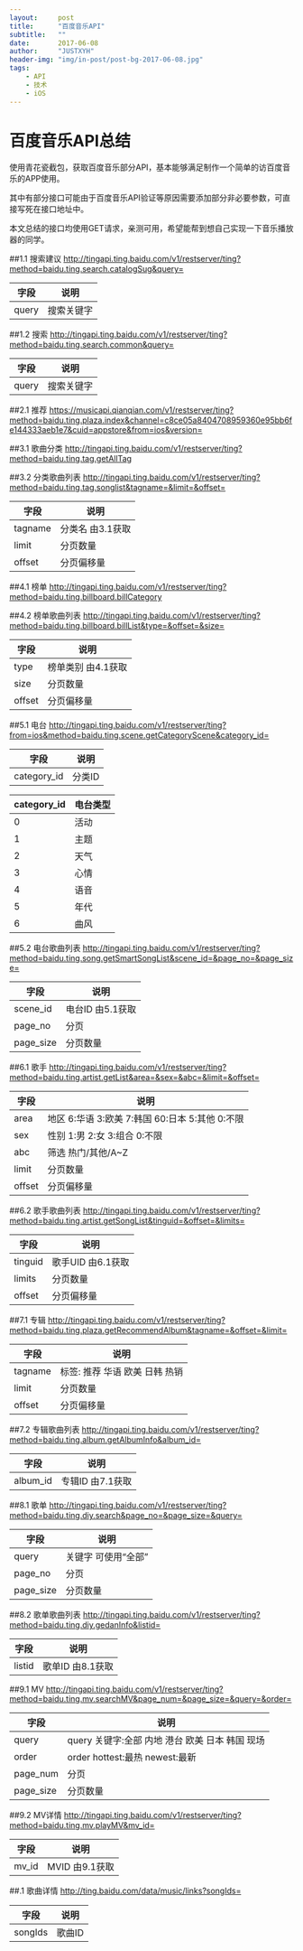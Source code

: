 ```yaml
---
layout:     post
title:      "百度音乐API"
subtitle:   ""
date:       2017-06-08
author:     "JUSTXYH"
header-img: "img/in-post/post-bg-2017-06-08.jpg"
tags:
    - API
    - 技术
    - iOS
---
```


# 百度音乐API总结

使用青花瓷截包，获取百度音乐部分API，基本能够满足制作一个简单的访百度音乐的APP使用。

其中有部分接口可能由于百度音乐API验证等原因需要添加部分非必要参数，可直接写死在接口地址中。

本文总结的接口均使用GET请求，亲测可用，希望能帮到想自己实现一下音乐播放器的同学。

##1.1 搜索建议
http://tingapi.ting.baidu.com/v1/restserver/ting?method=baidu.ting.search.catalogSug&query=

| 字段           | 说明          |
| ------------- | ------------- |
| query         | 搜索关键字      | 

##1.2 搜索
http://tingapi.ting.baidu.com/v1/restserver/ting?method=baidu.ting.search.common&query=

| 字段           | 说明          |
| ------------- | ------------- |
| query         | 搜索关键字      | 

##2.1 推荐
https://musicapi.qianqian.com/v1/restserver/ting?method=baidu.ting.plaza.index&channel=c8ce05a8404708959360e95bb6fe144333aeb1e7&cuid=appstore&from=ios&version=

##3.1 歌曲分类
http://tingapi.ting.baidu.com/v1/restserver/ting?method=baidu.ting.tag.getAllTag

##3.2 分类歌曲列表
http://tingapi.ting.baidu.com/v1/restserver/ting?method=baidu.ting.tag.songlist&tagname=&limit=&offset=

| 字段           | 说明           |
| ------------- | -------------  |
| tagname       | 分类名 由3.1获取 | 
| limit         | 分页数量      | 
| offset        | 分页偏移量      | 

##4.1 榜单
http://tingapi.ting.baidu.com/v1/restserver/ting?method=baidu.ting.billboard.billCategory

##4.2 榜单歌曲列表
http://tingapi.ting.baidu.com/v1/restserver/ting?method=baidu.ting.billboard.billList&type=&offset=&size=

| 字段           | 说明           |
| ------------- | -------------  |
| type          | 榜单类别 由4.1获取 | 
| size         | 分页数量       | 
| offset        | 分页偏移量      | 

##5.1 电台
http://tingapi.ting.baidu.com/v1/restserver/ting?from=ios&method=baidu.ting.scene.getCategoryScene&category_id=

| 字段           | 说明           |
| ------------- | -------------  |
| category_id   | 分类ID         | 

| category_id   | 电台类型        |
| ------------- | -------------  |
| 0             | 活动            | 
| 1             | 主题            | 
| 2             | 天气            | 
| 3             | 心情            | 
| 4             | 语音            | 
| 5             | 年代            | 
| 6             | 曲风            | 

##5.2 电台歌曲列表
http://tingapi.ting.baidu.com/v1/restserver/ting?method=baidu.ting.song.getSmartSongList&scene_id=&page_no=&page_size=

| 字段           | 说明           |
| ------------- | -------------  |
| scene_id      | 电台ID    由5.1获取     | 
| page_no   | 分页         | 
| page_size   | 分页数量         | 

##6.1 歌手
http://tingapi.ting.baidu.com/v1/restserver/ting?method=baidu.ting.artist.getList&area=&sex=&abc=&limit=&offset=

| 字段           | 说明           |
| ------------- | -------------  |
| area      | 地区    6:华语 3:欧美 7:韩国 60:日本 5:其他 0:不限     | 
| sex   | 性别   1:男 2:女 3:组合 0:不限        | 
| abc   | 筛选   热门/其他/A~Z        | 
| limit         | 分页数量      | 
| offset        | 分页偏移量      | 

##6.2 歌手歌曲列表
http://tingapi.ting.baidu.com/v1/restserver/ting?method=baidu.ting.artist.getSongList&tinguid=&offset=&limits=

| 字段           | 说明           |
| ------------- | -------------  |
| tinguid       | 歌手UID 由6.1获取 | 
| limits         | 分页数量      | 
| offset        | 分页偏移量      | 

##7.1 专辑
http://tingapi.ting.baidu.com/v1/restserver/ting?method=baidu.ting.plaza.getRecommendAlbum&tagname=&offset=&limit=

| 字段           | 说明           |
| ------------- | -------------  |
| tagname       | 标签: 推荐 华语 欧美 日韩 热销 | 
| limit         | 分页数量      | 
| offset        | 分页偏移量      | 

##7.2 专辑歌曲列表
http://tingapi.ting.baidu.com/v1/restserver/ting?method=baidu.ting.album.getAlbumInfo&album_id=

| 字段           | 说明           |
| ------------- | -------------  |
| album_id       | 专辑ID 由7.1获取 | 

##8.1 歌单
http://tingapi.ting.baidu.com/v1/restserver/ting?method=baidu.ting.diy.search&page_no=&page_size=&query=

| 字段           | 说明           |
| ------------- | -------------  |
| query      | 关键字 可使用“全部”     | 
| page_no   | 分页         | 
| page_size   | 分页数量         | 


##8.2 歌单歌曲列表
http://tingapi.ting.baidu.com/v1/restserver/ting?method=baidu.ting.diy.gedanInfo&listid=

| 字段           | 说明           |
| ------------- | -------------  |
| listid       | 歌单ID 由8.1获取  |

##9.1  MV
http://tingapi.ting.baidu.com/v1/restserver/ting?method=baidu.ting.mv.searchMV&page_num=&page_size=&query=&order=

| 字段           | 说明           |
| ------------- | -------------  |
| query      | query 关键字:全部 内地 港台 欧美 日本 韩国 现场     | 
| order      | order hottest:最热 newest:最新     | 
| page_num   | 分页         | 
| page_size   | 分页数量         | 

##9.2 MV详情
http://tingapi.ting.baidu.com/v1/restserver/ting?method=baidu.ting.mv.playMV&mv_id=

| 字段           | 说明           |
| ------------- | -------------  |
| mv_id       | MVID  由9.1获取       | 

##.1 歌曲详情
http://ting.baidu.com/data/music/links?songIds=

| 字段           | 说明           |
| ------------- | -------------  |
| songIds       | 歌曲ID         | 
